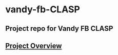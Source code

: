 # vandy-fb-CLASP
Project repo for Vandy FB CLASP
---
## [Project Overview](https://docs.google.com/document/d/1zK9UpyrMUUSdFgnzjoC3Ty7sSqsGhjXsYhhTC3DZEfg/edit?usp=sharing)
